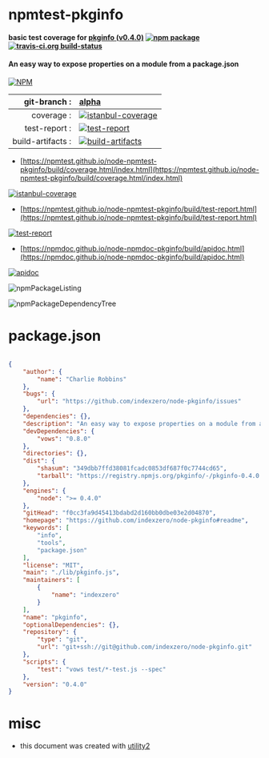 # npmtest-pkginfo

#### basic test coverage for  [pkginfo (v0.4.0)](https://github.com/indexzero/node-pkginfo#readme)  [![npm package](https://img.shields.io/npm/v/npmtest-pkginfo.svg?style=flat-square)](https://www.npmjs.org/package/npmtest-pkginfo) [![travis-ci.org build-status](https://api.travis-ci.org/npmtest/node-npmtest-pkginfo.svg)](https://travis-ci.org/npmtest/node-npmtest-pkginfo)

#### An easy way to expose properties on a module from a package.json

[![NPM](https://nodei.co/npm/pkginfo.png?downloads=true&downloadRank=true&stars=true)](https://www.npmjs.com/package/pkginfo)

| git-branch : | [alpha](https://github.com/npmtest/node-npmtest-pkginfo/tree/alpha)|
|--:|:--|
| coverage : | [![istanbul-coverage](https://npmtest.github.io/node-npmtest-pkginfo/build/coverage.badge.svg)](https://npmtest.github.io/node-npmtest-pkginfo/build/coverage.html/index.html)|
| test-report : | [![test-report](https://npmtest.github.io/node-npmtest-pkginfo/build/test-report.badge.svg)](https://npmtest.github.io/node-npmtest-pkginfo/build/test-report.html)|
| build-artifacts : | [![build-artifacts](https://npmtest.github.io/node-npmtest-pkginfo/glyphicons_144_folder_open.png)](https://github.com/npmtest/node-npmtest-pkginfo/tree/gh-pages/build)|

- [https://npmtest.github.io/node-npmtest-pkginfo/build/coverage.html/index.html](https://npmtest.github.io/node-npmtest-pkginfo/build/coverage.html/index.html)

[![istanbul-coverage](https://npmtest.github.io/node-npmtest-pkginfo/build/screenCapture.buildCi.browser.%252Ftmp%252Fbuild%252Fcoverage.lib.html.png)](https://npmtest.github.io/node-npmtest-pkginfo/build/coverage.html/index.html)

- [https://npmtest.github.io/node-npmtest-pkginfo/build/test-report.html](https://npmtest.github.io/node-npmtest-pkginfo/build/test-report.html)

[![test-report](https://npmtest.github.io/node-npmtest-pkginfo/build/screenCapture.buildCi.browser.%252Ftmp%252Fbuild%252Ftest-report.html.png)](https://npmtest.github.io/node-npmtest-pkginfo/build/test-report.html)

- [https://npmdoc.github.io/node-npmdoc-pkginfo/build/apidoc.html](https://npmdoc.github.io/node-npmdoc-pkginfo/build/apidoc.html)

[![apidoc](https://npmdoc.github.io/node-npmdoc-pkginfo/build/screenCapture.buildCi.browser.%252Ftmp%252Fbuild%252Fapidoc.html.png)](https://npmdoc.github.io/node-npmdoc-pkginfo/build/apidoc.html)

![npmPackageListing](https://npmtest.github.io/node-npmtest-pkginfo/build/screenCapture.npmPackageListing.svg)

![npmPackageDependencyTree](https://npmtest.github.io/node-npmtest-pkginfo/build/screenCapture.npmPackageDependencyTree.svg)



# package.json

```json

{
    "author": {
        "name": "Charlie Robbins"
    },
    "bugs": {
        "url": "https://github.com/indexzero/node-pkginfo/issues"
    },
    "dependencies": {},
    "description": "An easy way to expose properties on a module from a package.json",
    "devDependencies": {
        "vows": "0.8.0"
    },
    "directories": {},
    "dist": {
        "shasum": "349dbb7ffd38081fcadc0853df687f0c7744cd65",
        "tarball": "https://registry.npmjs.org/pkginfo/-/pkginfo-0.4.0.tgz"
    },
    "engines": {
        "node": ">= 0.4.0"
    },
    "gitHead": "f0cc3fa9d45413bdabd2d160bb0dbe03e2d04870",
    "homepage": "https://github.com/indexzero/node-pkginfo#readme",
    "keywords": [
        "info",
        "tools",
        "package.json"
    ],
    "license": "MIT",
    "main": "./lib/pkginfo.js",
    "maintainers": [
        {
            "name": "indexzero"
        }
    ],
    "name": "pkginfo",
    "optionalDependencies": {},
    "repository": {
        "type": "git",
        "url": "git+ssh://git@github.com/indexzero/node-pkginfo.git"
    },
    "scripts": {
        "test": "vows test/*-test.js --spec"
    },
    "version": "0.4.0"
}
```



# misc
- this document was created with [utility2](https://github.com/kaizhu256/node-utility2)
